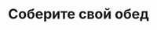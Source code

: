 ---
layout: lunch
title: "Соберите свой обед"
description: "<span class='text-primary'>Внимание!</span> Заказ обеда с доставкой на текущий день должен быть оформлен <b>до 11.00</b>."
subdescription1: "Читайте [условия доставки](/delivery/ 'Условия доставки | ХаусФреш')"
metadescription: "Заказать Комплексный Обед в Офис. Большой выбор Блюд, Новое Домашнее Меню Каждый День. Доступные цены, Скидки. Организация Корпоративного Питания. Доставка в офис"
metakeywords: "Заказ домашних комплексных обедов: Салаты, Супы, Вторые блюда, Гарниры, Хлеб, Выпечка, Напитки. Корпоративное питание. Доставка обедов в офис Минск"
sitetitle: "Комплексные Обеды 🥗 (Корпоративное питание) | Доставка в офис"
weekMenu:
- weekDay: Открыт приём заказов на Понедельник
  day: 17 сентября
  validFromOrderDate: "2018-09-14 11:00:00"
  validToOrderDate: "2018-09-17 10:59:59"
  courses:
  - title: Салаты
    items:
    - title: Салат «Гродненский»
      id: 21	
      ingredients: говядина отварная, овощи свежие, майонез
      weight: 150
      price: 2.90
    - title: Салат –коктейль «Мимоза» 
      id: 22
      ingredients: консерва рыбная, сыр, яйцо, майонез
      weight: 150
      price: 3.15
    - title: Винегрет с грибами
      id: 23
      ingredients: овощи отварные, овощи маринованные, грибы, заправка
      weight: 150
      price: 1.90
  - title: Супы
    items:  
    - title: Капустник «Старобелорусский»
      id: 24
      ingredients: 
      weight: 250/20
      price: 2.10
    - title: Суп картофельный с грибами
      id: 25
      ingredients: 
      weight: 250
      price: 1.95
  - title: Вторые блюда
    items:
    - title: Мясо по-осеннему
      id: 26
      ingredients: говядина вырезка, морковь, яблоко, специи, соус
      weight: 75/75
      price: 3.95
    - title: Зразы рубленые, фаршированные грибами
      id: 27
      ingredients: свинина, говядина, грибы, специи
      weight: 140
      price: 3.70
    - title: Филе птицы в сыре
      id: 28
      ingredients: птица, сыр, специи
      weight: 130
      price: 3.45
  - title: Гарниры
    items:
    - title: Рис с овощами
      id: 29
      ingredients: 
      weight: 150
      price: 1.10
    - title: Картофель жаренный
      id: 30
      ingredients: 
      weight: 150
      price: 1.65
- weekDay: Открыт приём заказов на Вторник
  day: 18 сентября 
  validFromOrderDate: "2018-09-17 11:00:00"
  validToOrderDate: "2018-09-18 10:59:59"
  courses:
  - title: Салаты
    items:
    - title: Салат из белокочанной капусты и морской капусты
      id: 31
      ingredients: капуста, морковь свежая, морская капуста, заправка
      weight: 150
      price: 1.60
    - title: Салат «Бонапарт»
      id: 32
      ingredients: капуста, помидор свежий, зелёный горошек, сметана, майонез
      weight: 150
      price: 2.15
    - title: Салат «Лесная Иллюзия» 
      id: 33
      ingredients: грибы маринованные, ветчина, овощи отварные, овощи маринованные, яйцо, майонез
      weight: 150
      price: 2.95
  - title: Супы
    items:  
    - title: Суп Осенний
      id: 34
      ingredients: 
      weight: 250/20
      price: 2.10
    - title: Борщ «Хатни» с пампушками
      id: 35
      ingredients: 
      weight: 250/50/30
      price: 2.15
  - title: Вторые блюда
    items:
    - title: Мясо, жаренное крупным куском
      id: 36
      ingredients: свинина, специи
      weight: 100
      price: 3.60
    - title: Котлеты домашние
      id: 37
      ingredients: свинина, говядина, специи
      weight: 100
      price: 2.45
    - title: Суфле из птицы
      id: 38
      ingredients: птица, соус, специи
      weight: 110
      price: 3.20
  - title: Гарниры
    items:
    - title: Каша рассыпчатая с грибами и луком гречневая
      id: 39
      ingredients: 
      weight: 150
      price: 1.10
    - title: Овощи запеченные «Калейдоскоп»
      id: 40
      ingredients: 
      weight: 150
      price: 1.55
- weekDay: Открыт приём заказов на Среду
  day: 19 сентября
  validFromOrderDate: "2018-09-18 11:00:00"
  validToOrderDate: "2018-09-19 10:59:59"
  courses:
  - title: Салаты
    items:
    - title: Салат «Журавинка» 
      id: 41
      ingredients: говядина отварная, огурец консервированный, грибы маринованные, заправка
      weight: 150
      price: 2.90
    - title: Салат «Цезарь с птицей»
      id: 42
      ingredients: птица, овощи свежие, сыр, майонез
      weight: 200
      price: 3.45
    - title: Салат «Несвижский»
      id: 43
      ingredients: филе сельди, овощи отварные, майонез
      weight: 150
      price: 2.15
  - title: Супы
    items:  
    - title: Суп-пюре из разных овощей с сухариками
      id: 44
      ingredients: 
      weight: 250/10
      price: 2.40
    - title: Щи из свежей капусты с картофелем
      id: 45
      ingredients: 
      weight: 250/20
      price: 1.95
  - title: Вторые блюда
    items:
    - title: Плов со свининой
      id: 46
      ingredients: свинина, рис, овощи
      weight: 250
      price: 3.80
    - title: Рыба, запеченная с грибами
      id: 47
      ingredients: рыба треска, сыр, грибы, специи
      weight: 90
      price: 3.45
    - title: Бефстроганов из говядины    
      id: 48
      ingredients: говядина вырезка, лук репчатый, соус, специи
      weight: 75/75
      price: 3.85
  - title: Гарниры
    items:
    - title: Каша рассыпчатая рисовая
      id: 49
      ingredients: 
      weight: 150
      price: 0.85
    - title: Рагу овощное
      id: 50
      ingredients: 
      weight: 200
      price: 1.35
- weekDay: Открыт приём заказов на Четверг
  day: 20 сентября
  validFromOrderDate: "2018-09-19 11:00:00"
  validToOrderDate: "2018-09-20 10:59:59"
  courses:
  - title: Салаты
    items:
    - title: Салат «Греческий»
      id: 51
      ingredients: огурец свежий, помидор свежий, перец свежий, оливки, заправка
      weight: 200
      price: 3.65
    - title: Салат «Сельдь под шубой»
      id: 52
      ingredients: филе сельди, овощи отварные, майонез
      weight: 150
      price: 2.45
    - title: Салат из кукурузы с черносливом
      id: 53
      ingredients: кукуруза консервированная, чернослив, сыр, чеснок, майонез
      weight: 150
      price: 2.60
  - title: Супы
    items:  
    - title: Суп-харчо
      id: 54
      ingredients: 
      weight: 250
      price: 2.85
    - title: Уха ростовская
      id: 55
      ingredients: 
      weight: 250
      price: 2.35
  - title: Вторые блюда
    items:
    - title: Свинина «Фантазия»      
      id: 56
      ingredients: свинина, овощи тушенные, специи
      weight: 275
      price: 4.15
    - title: Птица по-ашхабадски
      id: 57
      ingredients: птица, овощи, специи
      weight: 300
      price: 3.65
    - title: Печень, жаренная по-домашнему   
      id: 58
      ingredients: печень говяжья, лук репчатый, специи
      weight: 105
      price: 3.20
  - title: Гарниры
    items:
    - title: Макароны отварные с овощами
      id: 59
      ingredients: 
      weight: 150
      price: 0.85
    - title: Баклажаны запеченные
      id: 60
      ingredients: 
      weight: 150
      price: 1.40
- weekDay: Открыт приём заказов на Пятницу
  day: 21 сентября
  validFromOrderDate: "2018-09-20 11:00:00"
  validToOrderDate: "2018-09-21 10:59:59"
  courses:
  - title: Салаты
    items:
    - title: Салат из помидоров, капусты и сладкого перца
      id: 61
      ingredients: помидор свежий, капуста белокочанная, перец свежий, майонез
      weight: 150
      price: 2.15
    - title: Салат «Праздничный» 
      id: 62
      ingredients: говядина отварная, морковь, огурец консервированный, майонез
      weight: 150
      price: 3.15
    - title: Салат-коктейль с ветчиной и сыром
      id: 63
      ingredients: ветчина, овощи, сыр, майонез
      weight: 150
      price: 2.45
  - title: Супы
    items:  
    - title: Солянка сборная мясная
      id: 64
      ingredients: 
      weight: 250/30
      price: 2.95
    - title: Суп-лапша домашняя с курицей
      id: 65
      ingredients: 
      weight: 250/30
      price: 2.15
  - title: Вторые блюда
    items:
    - title: Котлета «Нясвiж»
      id: 66
      ingredients: свинина, специи
      weight: 125
      price: 3.45
    - title: Эскалоп с помидорами
      id: 67
      ingredients: свинина, помидор, специи
      weight: 130
      price: 3.65
    - title: Котлета по-киевски
      id: 68	
      ingredients: птица, масло сливочное, сыр, специи
      weight: 125
      price: 3.40
  - title: Гарниры
    items:
    - title: Капуста тушеная
      id: 69
      ingredients: 
      weight: 200
      price: 1.25
    - title: Картофельное пюре
      id: 70
      ingredients: 
      weight: 150
      price: 0.95
sharedCourses:
- title: Хлеб
  items:
  - title: Хлеб белый
    id: 1111
    ingredients: 
    weight: 40
    price: 0.10
  - title: Хлеб тёмный
    id: 1112    
    ingredients: 
    weight: 40
    price: 0.10
  - title: Хлеб белый (2 порции)
    id: 1113
    ingredients: 
    weight: 80
    price: 0.20
  - title: Хлеб тёмный (2 порции)
    id: 1114    
    ingredients: 
    weight: 80
    price: 0.20
- title: Соусы
  items:
  - title: Сметана
    id: 1140
    ingredients: 
    weight: 50
    price: 0.50
  - title: Кетчуп томатный
    id: 1141    
    ingredients: 
    weight: 50
    price: 0.50
  - title: Майонез
    id: 1142
    ingredients: 
    weight: 50
    price: 0.50
- title: Выпечка
  items:
  - title: Сметанник
    id: 1115    
    ingredients: 
    weight: 75
    price: 0.85
  - title: Булочка чайная с творогом
    id: 1116    
    ingredients: 
    weight: 50
    price: 0.65
  - title: Маффин в ассортименте
    id: 1117    
    ingredients: 
    weight: 115
    price: 1.50
  - title: Круассан с шоколадом
    id: 1118    
    ingredients: 
    weight: 50
    price: 1.10
  - title: Круассан со сгущёнкой
    id: 1119    
    ingredients: 
    weight: 50
    price: 1.10
  - title: Слойка с вишней
    id: 1120    
    ingredients: 
    weight: 75
    price: 1.10
  - title: Слойка со сгущёнкой
    id: 1121    
    ingredients: 
    weight: 75
    price: 1.10
  - title: Слойка с сыром
    id: 1122    
    ingredients: 
    weight: 75
    price: 1.10
- title: Напитки
  items:
  - title: Холодный чай Фьюз Ти
    id: 1133
    ingredients: 
    weight: 500
    price: 2.50
  - title: Напиток Кока-Кола
    id: 1134
    ingredients: 
    weight: 500
    price: 2.00
  - title: Напиток Спрайт
    id: 1135
    ingredients: 
    weight: 500
    price: 2.00
  - title: Напиток Фанта Апельсин
    id: 1136
    ingredients: 
    weight: 500
    price: 2.00
  - title: Питьевая вода Бонаква
    id: 1137
    ingredients: 
    weight: 500
    price: 1.50
---